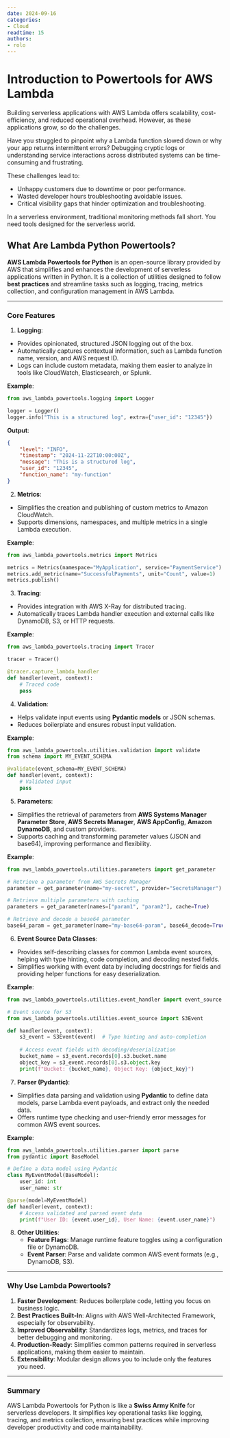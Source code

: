 ```yaml
---
date: 2024-09-16 
categories:
- Cloud  
readtime: 15 
authors:
- rolo
--- 
```

# Introduction to Powertools for AWS Lambda 
Building serverless applications with AWS Lambda offers scalability, cost-efficiency, and reduced operational overhead. However, as these applications grow, so do the challenges.

Have you struggled to pinpoint why a Lambda function slowed down or why your app returns intermittent errors? Debugging cryptic logs or understanding service interactions across distributed systems can be time-consuming and frustrating.

These challenges lead to:

- Unhappy customers due to downtime or poor performance.
- Wasted developer hours troubleshooting avoidable issues.
- Critical visibility gaps that hinder optimization and troubleshooting.

In a serverless environment, traditional monitoring methods fall short. You need tools designed for the serverless world.


## What Are Lambda Python Powertools?

**AWS Lambda Powertools for Python** is an open-source library provided by AWS that simplifies and enhances the development of serverless applications written in Python. It is a collection of utilities designed to follow **best practices** and streamline tasks such as logging, tracing, metrics collection, and configuration management in AWS Lambda.

---

### **Core Features**

1. **Logging**:
- Provides opinionated, structured JSON logging out of the box.
- Automatically captures contextual information, such as Lambda function name, version, and AWS request ID.
- Logs can include custom metadata, making them easier to analyze in tools like CloudWatch, Elasticsearch, or Splunk.

**Example**:
```python
from aws_lambda_powertools.logging import Logger

logger = Logger()
logger.info("This is a structured log", extra={"user_id": "12345"})
```

**Output**:
```json
{
    "level": "INFO",
    "timestamp": "2024-11-22T10:00:00Z",
    "message": "This is a structured log",
    "user_id": "12345",
    "function_name": "my-function"
}
```

2. **Metrics**:
- Simplifies the creation and publishing of custom metrics to Amazon CloudWatch.
- Supports dimensions, namespaces, and multiple metrics in a single Lambda execution.

**Example**:
```python
from aws_lambda_powertools.metrics import Metrics

metrics = Metrics(namespace="MyApplication", service="PaymentService")
metrics.add_metric(name="SuccessfulPayments", unit="Count", value=1)
metrics.publish()
```

3. **Tracing**:
- Provides integration with AWS X-Ray for distributed tracing.
- Automatically traces Lambda handler execution and external calls like DynamoDB, S3, or HTTP requests.

**Example**:
```python
from aws_lambda_powertools.tracing import Tracer

tracer = Tracer()

@tracer.capture_lambda_handler
def handler(event, context):
    # Traced code
    pass
```

4. **Validation**:
- Helps validate input events using **Pydantic models** or JSON schemas.
- Reduces boilerplate and ensures robust input validation.

**Example**:
```python
from aws_lambda_powertools.utilities.validation import validate
from schema import MY_EVENT_SCHEMA

@validate(event_schema=MY_EVENT_SCHEMA)
def handler(event, context):
    # Validated input
    pass
```
5. **Parameters**:
- Simplifies the retrieval of parameters from **AWS Systems Manager Parameter Store**, **AWS Secrets Manager**, **AWS AppConfig**, **Amazon DynamoDB**, and custom providers.
- Supports caching and transforming parameter values (JSON and base64), improving performance and flexibility.

**Example**:
```python
from aws_lambda_powertools.utilities.parameters import get_parameter

# Retrieve a parameter from AWS Secrets Manager
parameter = get_parameter(name="my-secret", provider="SecretsManager")

# Retrieve multiple parameters with caching
parameters = get_parameter(names=["param1", "param2"], cache=True)

# Retrieve and decode a base64 parameter
base64_param = get_parameter(name="my-base64-param", base64_decode=True)
```

6. **Event Source Data Classes**:
- Provides self-describing classes for common Lambda event sources, helping with type hinting, code completion, and decoding nested fields.
- Simplifies working with event data by including docstrings for fields and providing helper functions for easy deserialization.

**Example**:
```python
from aws_lambda_powertools.utilities.event_handler import event_source

# Event source for S3
from aws_lambda_powertools.utilities.event_source import S3Event

def handler(event, context):
    s3_event = S3Event(event)  # Type hinting and auto-completion
    
    # Access event fields with decoding/deserialization
    bucket_name = s3_event.records[0].s3.bucket.name
    object_key = s3_event.records[0].s3.object.key
    print(f"Bucket: {bucket_name}, Object Key: {object_key}")
```


7. **Parser (Pydantic)**:
- Simplifies data parsing and validation using **Pydantic** to define data models, parse Lambda event payloads, and extract only the needed data.
- Offers runtime type checking and user-friendly error messages for common AWS event sources.

**Example**:
```python
from aws_lambda_powertools.utilities.parser import parse
from pydantic import BaseModel

# Define a data model using Pydantic
class MyEventModel(BaseModel):
    user_id: int
    user_name: str

@parse(model=MyEventModel)
def handler(event, context):
    # Access validated and parsed event data
    print(f"User ID: {event.user_id}, User Name: {event.user_name}")
```

8. **Other Utilities**:
   - **Feature Flags**: Manage runtime feature toggles using a configuration file or DynamoDB.
   - **Event Parser**: Parse and validate common AWS event formats (e.g., DynamoDB, S3).

---

### **Why Use Lambda Powertools?**

1. **Faster Development**: Reduces boilerplate code, letting you focus on business logic.
2. **Best Practices Built-In**: Aligns with AWS Well-Architected Framework, especially for observability.
3. **Improved Observability**: Standardizes logs, metrics, and traces for better debugging and monitoring.
4. **Production-Ready**: Simplifies common patterns required in serverless applications, making them easier to maintain.
5. **Extensibility**: Modular design allows you to include only the features you need.

---

### Summary

AWS Lambda Powertools for Python is like a **Swiss Army Knife** for serverless developers. It simplifies key operational tasks like logging, tracing, and metrics collection, ensuring best practices while improving developer productivity and code maintainability.